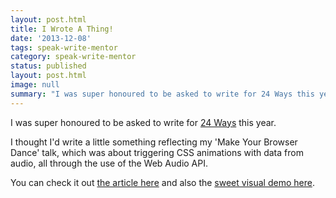 ```yaml
---
layout: post.html
title: I Wrote A Thing!
date: '2013-12-08'
tags: speak-write-mentor
category: speak-write-mentor
status: published
layout: post.html
image: null
summary: "I was super honoured to be asked to write for 24 Ways this year. I thought I'd write a little something reflecting my 'Make Your Browser Dance' talk."
---
```


<p>I was super honoured to be asked to write for <a href="http://24ways.org/" rel="external">24 Ways</a> this year.</p>
<p>I thought I'd write a little something reflecting my 'Make Your Browser Dance' talk, which was about triggering CSS animations with data from audio, all through the use of the Web Audio API.</p>
<p>You can check it out <a href="http://24ways.org/2013/make-your-browser-dance/" rel="external">the article here</a> and also the <a href="http://dancing.rumyra.com/" rel="external">sweet visual demo here</a>.</p>


